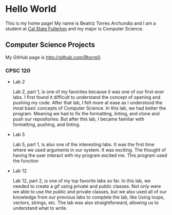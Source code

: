# Hello World

This is my home page! My name is Beatriz Torres Archundia and I am a student at [Cal State Fullerton](http://www.fullerton.edu/) and my major is Computer Science.

## Computer Science Projects

My GitHub page is http://github.com/Btorre0.

### CPSC 120

* Lab 2

   Lab 2, part 1, is one of my favorites because it was one of our first-ever labs. I first found it difficult to understand the concept of opening and pushing my code. After that lab, I felt more at ease as I understood the most basic concepts of Computer Science. In this lab, we had better the program. Meaning we had to fix the formatting, linting, and clone and push our repositories. But after this lab, I became familiar with formatting, pushing, and linting.

* Lab 5

   Lab 5, part 1, is also one of the interesting labs. It was the first time where we used arguments in our system. It was exciting. The thought of having the user interact with my program excited me. This program used the function 

* Lab 12

   Lab 12, part 2, is one of my top favorite labs so far. In this lab, we needed to create a gif using private and public classes. Not only were we able to use the public and private classes, but we also used all of our knowledge from our previous labs to complete the lab, like Using loops, vectors, strings, etc. The lab was also straightforward, allowing us to understand what to write.
